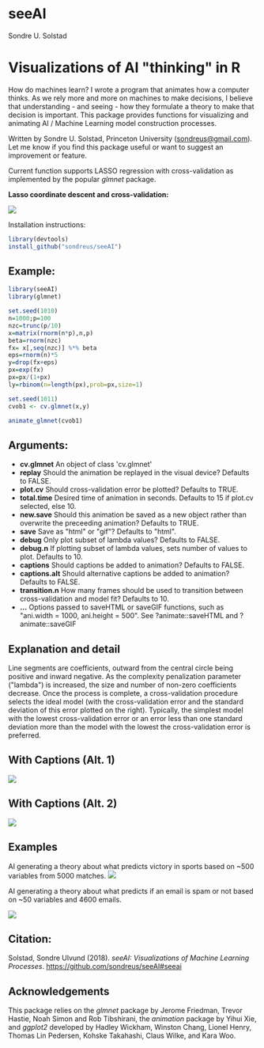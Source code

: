 seeAI
================
Sondre U. Solstad

Visualizations of AI "thinking" in R
==========================

How do machines learn? I wrote a program that animates how a computer thinks. As we rely more and more on machines to make decisions, I believe that understanding - and seeing - how they formulate a theory to make that decision is important. This package provides functions for visualizing and animating AI / Machine Learning model construction processes. 

Written by Sondre U. Solstad, Princeton University (<sondreus@gmail.com>). Let me know if you find this package useful or want to suggest an improvement or feature.

Current function supports LASSO regression with cross-validation as implemented by the popular *glmnet* package. 


**Lasso coordinate descent and cross-validation:**

![](2_glmnet.gif)


Installation instructions:

``` r
library(devtools)
install_github("sondreus/seeAI")
```


Example:
--------

``` r
library(seeAI)
library(glmnet)

set.seed(1010)
n=1000;p=100
nzc=trunc(p/10)
x=matrix(rnorm(n*p),n,p)
beta=rnorm(nzc)
fx= x[,seq(nzc)] %*% beta
eps=rnorm(n)*5
y=drop(fx+eps)
px=exp(fx)
px=px/(1+px)
ly=rbinom(n=length(px),prob=px,size=1)

set.seed(1011)
cvob1 <- cv.glmnet(x,y)

animate_glmnet(cvob1)

```

Arguments:
----------

-   **cv.glmnet** An object of class 'cv.glmnet'
-   **replay** Should the animation be replayed in the visual device? Defaults to FALSE.
-   **plot.cv** Should cross-validation error be plotted? Defaults to TRUE.
-   **total.time** Desired time of animation in seconds. Defaults to 15 if plot.cv selected, else 10.
-   **new.save** Should this animation be saved as a new object rather than overwrite the preceeding animation? Defaults to TRUE.
-   **save** Save as "html" or "gif"? Defaults to "html".
-   **debug** Only plot subset of lambda values? Defaults to FALSE.
-   **debug.n** If plotting subset of lambda values, sets number of values to plot. Defaults to 10. 
-   **captions** Should captions be added to animation? Defaults to FALSE. 
-   **captions.alt** Should alternative captions be added to animation? Defaults to FALSE.
-   **transition.n** How many frames should be used to transition between cross-validation and model fit? Defaults to 10.
-   **...** Options passed to saveHTML or saveGIF functions, such as "ani.width = 1000, ani.height = 500". See ?animate::saveHTML and ?animate::saveGIF

Explanation and detail
----------------------
Line segments are coefficients, outward from the central circle being positive and inward negative. As the complexity penalization parameter ("lambda") is increased, the size and number of non-zero coefficients decrease. Once the process is complete, a cross-validation procedure selects the ideal model (with the cross-validation error and the standard deviation of this error plotted on the right). Typically, the simplest model with the lowest cross-validation error or an error less than one standard deviation more than the model with the lowest the cross-validation error is preferred. 

With Captions (Alt. 1)
----------------------
![](2_glmnet_cap.gif)

With Captions (Alt. 2)
----------------------
![](2_glmnet_cap_alt.gif)

Examples
----------------
AI generating a theory about what predicts victory in sports based on ~500 variables from 5000 matches.
![](glmnet_sports.gif)


AI generating a theory about what predicts if an email is spam or not based on ~50 variables and 4600 emails.

![](glmnet_email.gif)


Citation:
----------------
Solstad, Sondre Ulvund (2018). *seeAI: Visualizations of Machine Learning Processes*. https://github.com/sondreus/seeAI#seeai


Acknowledgements
----------------

This package relies on the *glmnet* package by Jerome Friedman, Trevor Hastie, Noah Simon and Rob Tibshirani, the *animation* package by Yihui Xie, and *ggplot2* developed by Hadley Wickham, Winston Chang, Lionel Henry, Thomas Lin Pedersen, Kohske Takahashi, Claus Wilke, and Kara Woo.
